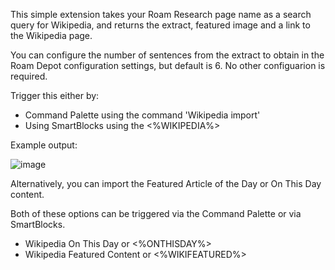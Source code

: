 This simple extension takes your Roam Research page name as a search query for Wikipedia, and returns the extract, featured image and a link to the Wikipedia page.

You can configure the number of sentences from the extract to obtain in the Roam Depot configuration settings, but default is 6. No other configuarion is required.

Trigger this either by:

- Command Palette using the command 'Wikipedia import'
- Using SmartBlocks using the <%WIKIPEDIA%>

Example output:

![image](https://user-images.githubusercontent.com/6857790/188020174-72a7e99c-62e7-4464-a64f-6a6b511565a1.png)

Alternatively, you can import the Featured Article of the Day or On This Day content.

Both of these options can be triggered via the Command Palette or via SmartBlocks.

- Wikipedia On This Day or <%ONTHISDAY%>
- Wikipedia Featured Content or <%WIKIFEATURED%>
